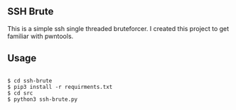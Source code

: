 
## SSH Brute

This is a simple ssh single threaded bruteforcer. I created this project to get familiar with pwntools.

## Usage

```

$ cd ssh-brute
$ pip3 install -r requirments.txt
$ cd src
$ python3 ssh-brute.py

```